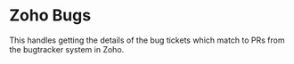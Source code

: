 # Zoho Bugs

This handles getting the details of the bug tickets which match to PRs
from the bugtracker system in Zoho.